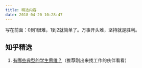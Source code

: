 ```yaml
---
title: 精选内容
date: 2018-04-20 10:28:47
---
```

写在前面：0到1很难，1到2就简单了。万事开头难，坚持就是胜利。
## 知乎精选

1. [有哪些典型的学生思维？](https://www.zhihu.com/question/301464866)（推荐刚出来找工作的伙伴看看）